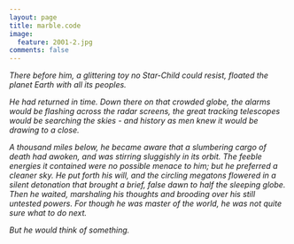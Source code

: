 ```yaml
---
layout: page
title: marble.code
image:
  feature: 2001-2.jpg
comments: false
---
```


*There before him, a glittering toy no Star-Child could resist, floated the planet Earth with all its peoples.*

*He had returned in time. Down there on that crowded globe, the alarms would be flashing across the radar screens, the great tracking telescopes would be searching the skies - and history as men knew it would be drawing to a close.*

*A thousand miles below, he became aware that a slumbering cargo of death had awoken, and was stirring sluggishly in its orbit. The feeble energies it contained were no possible menace to him; but he preferred a cleaner sky. He put forth his will, and the circling megatons flowered in a silent detonation that brought a brief, false dawn to half the sleeping globe. Then he waited, marshaling his thoughts and brooding over his still untested powers. For though he was master of the world, he was not quite sure what to do next.*

*But he would think of something.*